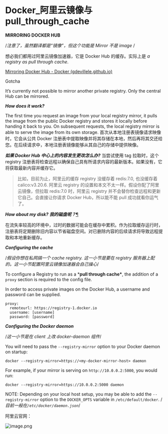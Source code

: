 # Docker\_阿里云镜像与pull\_through\_cache

**MIRRORING DOCKER HUB**

/_注意了，虽然翻译都是“镜像”，但这个功能是 Mirror 不是 image_ /

想必我们都用过阿里云镜像加速器，它是 Docker Hub 的缓存。实际上是 _a registry as pull through cache_.

[Mirroring Docker Hub - Docker (gdevillele.github.io)](https://gdevillele.github.io/registry/recipes/mirror/)

Gotcha

It’s currently not possible to mirror another private registry. Only the central Hub can be mirrored.

_**How does it work?**_

The first time you request an image from your local registry mirror, it pulls the image from the public Docker registry and stores it locally before handing it back to you. On subsequent requests, the local registry mirror is able to serve the image from its own storage. 首次从本地注册表镜像请求映像时，它会从公共 Docker 注册表中提取映像并将其存储在本地，然后再将其交还给您。在后续请求中，本地注册表镜像能够从其自己的存储中提供映像。

_**如果 Docker Hub 中心上的内容发生更改怎么办?**_ 当尝试使用 tag 拉取时，这个 registry 注册表将检查远程以确保自己具有所请求内容的最新版本。如果没有，它将获取最新内容并缓存它。

> 比如，目前为止，阿里云的缓存 registry 没缓存着 redis:7.0, 也没缓存着 calico:v3.20.6. 阿里云 registry 的设置和本文不太一样。假设你配了阿里云镜像，但拉取 redis:7.0 时，阿里云 registry 并不会替你检查远程和更新它自己。会直接让你请求 Docker Hub，所以能不能 pull 成功就看你运气了。

_**How about my disk? 我的磁盘呢？**_[¶](https://gdevillele.github.io/registry/recipes/mirror/#what-about-my-disk)

在流失率较高的环境中，过时的数据可能会在缓存中累积。作为拉取缓存运行时，注册表将定期删除旧内容以节省磁盘空间。对已删除内容的后续请求将导致远程提取和本地重新缓存。

_**Configuring the cache**_

/_假设你想在私网搞一个 cache registry. 这一小节是要在 registry 服务器上配的。这一小节配置阿里云镜像加速器会自己操心_/

To configure a Registry to run as a \***pull through cache\***, the addition of a `proxy` section is required to the config file.

In order to access private images on the Docker Hub, a username and password can be supplied.

```
proxy:
  remoteurl: https://registry-1.docker.io
  username: [username]
  password: [password]
```

_**Configuring the Docker daemon**_

/_这一小节是在 client 上改 docker-daemon 组件_/

You will need to pass the `--registry-mirror` option to your Docker daemon on startup:

```
docker --registry-mirror=https://<my-docker-mirror-host> daemon
```

For example, if your mirror is serving on `http://10.0.0.2:5000`, you would run:

```
docker --registry-mirror=https://10.0.0.2:5000 daemon
```

NOTE: Depending on your local host setup, you may be able to add the `--registry-mirror` option to the `DOCKER_OPTS` variable in `/etc/default/docker`. /_目前一般在`/etc/docker/daemon.json`_/

阿里云官网：

![image.png](../../%E4%BA%91%E5%8E%9F%E7%94%9F/knowledge_card/Docker_%E9%98%BF%E9%87%8C%E4%BA%91%E9%95%9C%E5%83%8F%E4%B8%8Epull_through_cache.assets/20230719224207.png)
